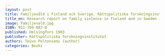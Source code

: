 ```yaml
---
layout: post
title: Familjevåld i Finland och Sverige. Rättspolitiska forskningsinstitutet. Publikationer 58/1983. (38s.)
title_en: Research report on family violence in Finland and in Sweden - prevalence and attitudes - in Swedish
image: Familjevald.jpg
ISBN: 951-704-083-0
published: Helsingfors 1983 
publisher: Rättspolitiska forskningsinstitutet
authors: Teuvo Peltoniemi (author)
categories: Books
---
```

